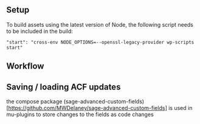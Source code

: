 ## Setup
To build assets using the latest version of Node, the following script needs to be included in the build:
```
"start": "cross-env NODE_OPTIONS=--openssl-legacy-provider wp-scripts start"
```

## Workflow

## Saving / loading ACF updates
the compose package (sage-advanced-custom-fields)[https://github.com/MWDelaney/sage-advanced-custom-fields] is used in mu-plugins to store changes to the fields as code changes